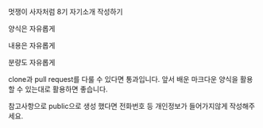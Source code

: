 멋쟁이 사자처럼 8기  자기소개 작성하기

양식은 자유롭게

내용은 자유롭게

분량도 자유롭게

clone과 pull request를 다룰 수 있다면 통과입니다.
앞서 배운 마크다운 양식을 활용할 수 있는대로 활용하면 좋습니다.

참고사항으로 public으로 생성 했다면 전화번호 등 개인정보가 들어가지않게 작성해주세요.
